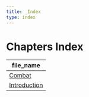 ```yaml
---
title: _Index
type: index
---
```


# Chapters Index

| file_name                       |
| ------------------------------- |
| [Combat](../Combat)             |
| [Introduction](../Introduction) |
